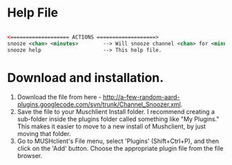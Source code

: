 # Help File #
```xml

<=================== ACTIONS ===================>
snooze <chan> <minutes>        --> Will snooze channel <chan> for <minutes>.
snooze help                    --> This help file.

```

# Download and installation. #
  1. Download the file from here - http://a-few-random-aard-plugins.googlecode.com/svn/trunk/Channel_Snoozer.xml.
  1. Save the file to your Muschlient Install folder.  I recommend creating a sub-folder inside the plugins folder called something like "My Plugins." This makes it easier to move to a new install of Mushclient, by just moving that folder.
  1. Go to MUSHclient's File menu, select 'Plugins' (Shift+Ctrl+P), and then click on the 'Add' button. Choose the appropriate plugin file from the file browser.